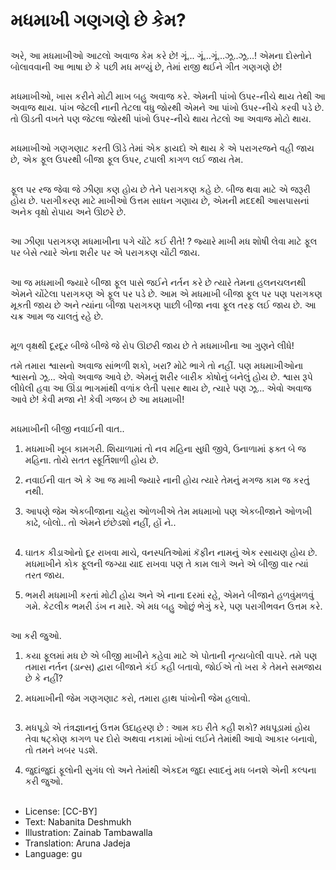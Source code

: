 # મધમાખી ગણગણે છે કેમ?

##
અરે, આ મધમાખીઓ આટલો અવાજ કેમ કરે છે! ગૂં... ગૂં...ગૂં...ઝૂ..ઝૂ...!
એમના દોસ્તોને બોલાવવાની આ ભાષા છે કે પછી મધ મળ્યું છે, તેમાં રાજી થઈને ગીત ગણગણે છે!

##
મધમાખીઓ, ખાસ કરીને મોટી માખ બહુ અવાજ કરે. એમની પાંખો ઉપર-નીચે થાય તેથી આ અવાજ થાય. પાંખ જેટલી નાની તેટલા વધુ જોરથી એમને આ પાંખો ઉપર-નીચે કરવી પડે છે. તો ઊડતી વખતે પણ જેટલા જોરથી પાંખો ઉપર-નીચે થાય તેટલો આ અવાજ મોટો થાય.

##
મધમાખીઓ ગણગણાટ કરતી ઊડે તેમાં એક ફાયદો એ થાય કે એ પરાગરજને વહી જાય છે, એક ફૂલ ઉપરથી બીજા ફૂલ ઉપર, ટપાલી કાગળ લઈ જાય તેમ.

##
ફૂલ પર રજ જેવા જે ઝીણા કણ હોય છે તેને પરાગકણ કહે છે. બીજ થવા માટે એ જરૂરી હોય છે. પરાગીકરણ માટે માખીઓ ઉત્તમ સાધન ગણાય છે, એમની મદદથી આસપાસનાં અનેક વૃક્ષો રોપાય અને ઊછરે છે.

##
આ ઝીણા પરાગકણ મધમાખીના પગે ચોંટે કઈ રીતે! ? જ્યારે માખી મધ શોષી લેવા માટે ફૂલ પર બેસે ત્યારે એના શરીર પર એ પરાગકણ ચોંટી જાય.

##
આ જ મધમાખી જ્યારે બીજા ફૂલ પાસે જઈને નર્તન કરે છે ત્યારે તેમના હલનચલનથી એમને ચોંટેલા પરાગકણ એ ફૂલ પર પડે છે. આમ એ મધમાખી બીજા ફૂલ પર પણ પરાગકણ મૂકતી જાય છે અને ત્યાંના બીજા પરાગકણ પાછી બીજા નવા ફૂલ તરફ લઈ જાય છે. આ ચક્ર આમ જ ચાલતું રહે છે.

##
મૂળ વૃક્ષથી દૂરદૂર બીજે બીજે જે રોપ ઊછરી જાય છે તે મધમાખીના આ ગુણને લીધે!

તમે તમારા શ્વાસનો અવાજ સાંભળી શકો, ખરા? મોટે ભાગે તો નહીં. પણ મધમાખીઓના શ્વાસનો ઝૂ... એવો અવાજ આવે છે. એમનું શરીર બારીક કોષોનું બનેલું હોય છે. શ્વાસ રૂપે લીધેલી હવા આ ઊંડા ભાગમાંથી વળાંક લેતી પસાર થાય છે, ત્યારે પણ ઝૂ... એવો અવાજ આવે છે! કેવી મજા ને! કેવી ગજબ છે આ મધમાખી!

##
મધમાખીની બીજી નવાઈની વાત..

1. મધમાખી ખૂબ કામગરી. શિયાળામાં તો નવ મહિના સુધી જીવે, ઉનાળામાં ફક્ત બે જ મહિના. તોયે સતત સ્ફૂર્તિશાળી હોય છે.

2. નવાઈની વાત એ કે આ જ માખી જ્યારે નાની હોય ત્યારે તેમનું મગજ કામ જ કરતું નથી.

3. આપણે જેમ એકબીજાના ચહેરા ઓળખીએ તેમ મધમાખો પણ એકબીજાને ઓળખી કાઢે, બોલો.. તો એમને છંછેડશો નહીં, હોં ને..

##
4. ઘાતક કીડાઓનો દૂર રાખવા માચે, વનસ્પતિઓમાં કૅફીન નામનું એક રસાયણ હોય છે. મધમાખીને કોક ફૂલની જગ્યા યાદ રાખવા પણ તે કામ લાગે અને એ બીજી વાર ત્યાં તરત જાય.

5. ભમરી મધમાખી કરતાં મોટી હોય અને એ નાના દરમાં રહે, એમને બીજાને હળવુંમળવું ગમે. કેટલીક ભમરી ડંખ ન મારે. એ મધ બહુ ઓછું ભેગું કરે, પણ પરાગીભવન ઉત્તમ કરે.

##
આ કરી જુઓ.

1. કયા ફૂલમાં મધ છે એ બીજી માખીને કહેવા માટે એ પોતાની નૃત્યબોલી વાપરે. તમે પણ તમારા નર્તન (ડાન્સ) દ્વારા બીજાને કંઈ કહી બતાવો, જોઈએ તો ખરા કે તેમને સમજાય છે કે નહીં?

2. મધમાખીની જેમ ગણગણાટ કરો, તમારા હાથ પાંખોની જેમ હલાવો.

##
3. મધપૂડો એ તંત્રજ્ઞાનનું ઉત્તમ ઉદાહરણ છે : આમ કઇ રીતે કહી શકો? મધપૂડામાં હોય તેવા ષટ્‌કોણ કાગળ પર દોરો અથવા નકામાં ખોખાં લઈને તેમાંથી આવો આકાર બનાવો, તો તમને ખબર પડશે.

4. જુદાંજુદાં ફૂલોની સુગંધ લો અને તેમાંથી એકદમ જુદા સ્વાદનું મધ બનશે એની કલ્પના કરી જુઓ.

##
* License: [CC-BY]
* Text: Nabanita Deshmukh
* Illustration: Zainab Tambawalla
* Translation: Aruna Jadeja
* Language: gu

